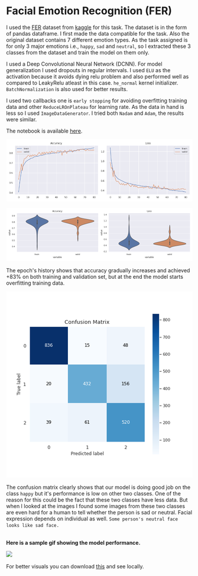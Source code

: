 # Facial Emotion Recognition (FER)

I used the [FER](https://www.kaggle.com/ashishpatel26/facial-expression-recognitionferchallenge) dataset from [kaggle](https://www.kaggle.com/) for this task. The dataset is in the form of pandas dataframe. I first made the data compatible for the task. Also the original dataset contains 7 different emotion types. As the task assigned is for only 3 major emotions i.e., `happy`, `sad` and `neutral`, so I extracted these 3 classes from the dataset and train the model on them only.

I used a Deep Convolutional Neural Network (DCNN). For model generalization I used dropouts in regular intervals. I used `ELU` as the activation because it avoids dying relu problem and also performed well as compared to LeakyRelu atleast in this case. `he_normal` kernel initializer. `BatchNormalization` is also used for better results.

I used two callbacks one is `early stopping` for avoiding overfitting training data
and other `ReduceLROnPlateau` for learning rate. As the data in hand is less so I used `ImageDataGenerator`. I tried both `Nadam` and `Adam`, the results were similar.

The notebook is available [here](https://www.kaggle.com/gauravsharma99/facial-emotion-recognition?scriptVersionId=31791188).

![epoch history](plots/model_2/epoch_history.png "Epoch Histrory")

![Performance Distribution](plots/model_2/performance_dist.png "Performance Distribution")

The epoch's history shows that accuracy gradually increases and achieved +83% on both training and validation set, but at the end the model starts overfitting training data.

![confusion matrix](plots/model_2/confusion_matrix.png "Confusion Matrix")

The confusion matrix clearly shows that our model is doing good job on the class `happy` but it's performance is low on other two classes. One of the reason for this could be the fact that these two classes have less data. But when I looked at the images I found some images from these two classes are even hard for a human to tell whether the person is sad or neutral. Facial expression depends on individual as well. `Some person's neutral face looks like sad face.`<br><br>

**Here is a sample gif showing the model performance.**

![](output/sample.gif)

For better visuals you can download [this](https://github.com/greatsharma/Facial_Emotion_Recognition/blob/master/output/sample.mov) and see locally.